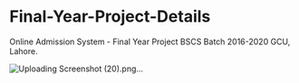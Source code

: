 # Final-Year-Project-Details
Online Admission System - Final Year Project BSCS Batch 2016-2020 GCU, Lahore.


![Uploading Screenshot (20).png…]()
